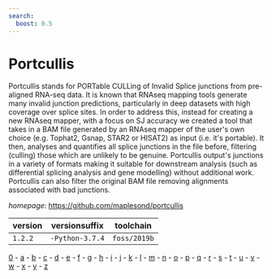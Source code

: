 ```yaml
---
search:
  boost: 0.5
---
```

# Portcullis

Portcullis stands for PORTable CULLing of Invalid Splice junctions from pre-aligned RNA-seq data. It is known that RNAseq mapping tools generate many invalid junction predictions, particularly in deep datasets with high coverage over splice sites. In order to address this, instead for creating a new RNAseq mapper, with a focus on SJ accuracy we created a tool that takes in a BAM file generated by an RNAseq mapper of the user's own choice (e.g. Tophat2, Gsnap, STAR2 or HISAT2) as input (i.e. it's portable). It then, analyses and quantifies all splice junctions in the file before, filtering (culling) those which are unlikely to be genuine. Portcullis output's junctions in a variety of formats making it suitable for downstream analysis (such as differential splicing analysis and gene modelling) without additional work. Portcullis can also filter the original BAM file removing alignments associated with bad junctions.

*homepage*: <https://github.com/maplesond/portcullis>

version | versionsuffix | toolchain
--------|---------------|----------
``1.2.2`` | ``-Python-3.7.4`` | ``foss/2019b``

[0](../0/index.md) - [a](../a/index.md) - [b](../b/index.md) - [c](../c/index.md) - [d](../d/index.md) - [e](../e/index.md) - [f](../f/index.md) - [g](../g/index.md) - [h](../h/index.md) - [i](../i/index.md) - [j](../j/index.md) - [k](../k/index.md) - [l](../l/index.md) - [m](../m/index.md) - [n](../n/index.md) - [o](../o/index.md) - [p](../p/index.md) - [q](../q/index.md) - [r](../r/index.md) - [s](../s/index.md) - [t](../t/index.md) - [u](../u/index.md) - [v](../v/index.md) - [w](../w/index.md) - [x](../x/index.md) - [y](../y/index.md) - [z](../z/index.md)

